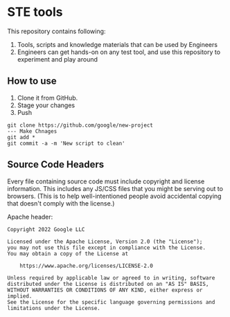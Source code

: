 # STE tools

This repository contains following:
1. Tools, scripts and knowledge materials that can be used by Engineers
2. Engineers can get hands-on on any test tool, and use this repository to experiment and play around

## How to use

1. Clone it from GitHub.
2. Stage your changes
3. Push


``` shell
git clone https://github.com/google/new-project
--- Make Chnages
git add *
git commit -a -m 'New script to clean'
```

## Source Code Headers

Every file containing source code must include copyright and license
information. This includes any JS/CSS files that you might be serving out to
browsers. (This is to help well-intentioned people avoid accidental copying that
doesn't comply with the license.)

Apache header:

    Copyright 2022 Google LLC

    Licensed under the Apache License, Version 2.0 (the "License");
    you may not use this file except in compliance with the License.
    You may obtain a copy of the License at

        https://www.apache.org/licenses/LICENSE-2.0

    Unless required by applicable law or agreed to in writing, software
    distributed under the License is distributed on an "AS IS" BASIS,
    WITHOUT WARRANTIES OR CONDITIONS OF ANY KIND, either express or implied.
    See the License for the specific language governing permissions and
    limitations under the License.
